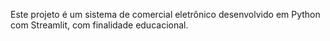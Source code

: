 Este projeto é um sistema de comercial eletrônico desenvolvido em Python com Streamlit, com finalidade educacional.
